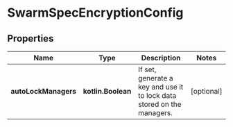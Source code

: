 # SwarmSpecEncryptionConfig

## Properties

| Name                 | Type               | Description                                                            | Notes      |
|----------------------|--------------------|------------------------------------------------------------------------|------------|
| **autoLockManagers** | **kotlin.Boolean** | If set, generate a key and use it to lock data stored on the managers. | [optional] |



